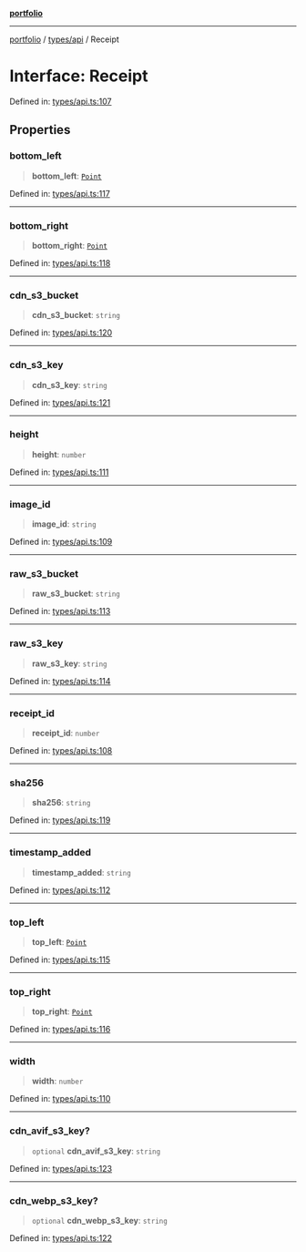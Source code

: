 [**portfolio**](../../../README.md)

***

[portfolio](../../../modules.md) / [types/api](../README.md) / Receipt

# Interface: Receipt

Defined in: [types/api.ts:107](https://github.com/tnorlund/Portfolio/blob/525637810cd7bc34931932f631a9385fc063c1f8/portfolio/types/api.ts#L107)

## Properties

### bottom\_left

> **bottom\_left**: [`Point`](Point.md)

Defined in: [types/api.ts:117](https://github.com/tnorlund/Portfolio/blob/525637810cd7bc34931932f631a9385fc063c1f8/portfolio/types/api.ts#L117)

***

### bottom\_right

> **bottom\_right**: [`Point`](Point.md)

Defined in: [types/api.ts:118](https://github.com/tnorlund/Portfolio/blob/525637810cd7bc34931932f631a9385fc063c1f8/portfolio/types/api.ts#L118)

***

### cdn\_s3\_bucket

> **cdn\_s3\_bucket**: `string`

Defined in: [types/api.ts:120](https://github.com/tnorlund/Portfolio/blob/525637810cd7bc34931932f631a9385fc063c1f8/portfolio/types/api.ts#L120)

***

### cdn\_s3\_key

> **cdn\_s3\_key**: `string`

Defined in: [types/api.ts:121](https://github.com/tnorlund/Portfolio/blob/525637810cd7bc34931932f631a9385fc063c1f8/portfolio/types/api.ts#L121)

***

### height

> **height**: `number`

Defined in: [types/api.ts:111](https://github.com/tnorlund/Portfolio/blob/525637810cd7bc34931932f631a9385fc063c1f8/portfolio/types/api.ts#L111)

***

### image\_id

> **image\_id**: `string`

Defined in: [types/api.ts:109](https://github.com/tnorlund/Portfolio/blob/525637810cd7bc34931932f631a9385fc063c1f8/portfolio/types/api.ts#L109)

***

### raw\_s3\_bucket

> **raw\_s3\_bucket**: `string`

Defined in: [types/api.ts:113](https://github.com/tnorlund/Portfolio/blob/525637810cd7bc34931932f631a9385fc063c1f8/portfolio/types/api.ts#L113)

***

### raw\_s3\_key

> **raw\_s3\_key**: `string`

Defined in: [types/api.ts:114](https://github.com/tnorlund/Portfolio/blob/525637810cd7bc34931932f631a9385fc063c1f8/portfolio/types/api.ts#L114)

***

### receipt\_id

> **receipt\_id**: `number`

Defined in: [types/api.ts:108](https://github.com/tnorlund/Portfolio/blob/525637810cd7bc34931932f631a9385fc063c1f8/portfolio/types/api.ts#L108)

***

### sha256

> **sha256**: `string`

Defined in: [types/api.ts:119](https://github.com/tnorlund/Portfolio/blob/525637810cd7bc34931932f631a9385fc063c1f8/portfolio/types/api.ts#L119)

***

### timestamp\_added

> **timestamp\_added**: `string`

Defined in: [types/api.ts:112](https://github.com/tnorlund/Portfolio/blob/525637810cd7bc34931932f631a9385fc063c1f8/portfolio/types/api.ts#L112)

***

### top\_left

> **top\_left**: [`Point`](Point.md)

Defined in: [types/api.ts:115](https://github.com/tnorlund/Portfolio/blob/525637810cd7bc34931932f631a9385fc063c1f8/portfolio/types/api.ts#L115)

***

### top\_right

> **top\_right**: [`Point`](Point.md)

Defined in: [types/api.ts:116](https://github.com/tnorlund/Portfolio/blob/525637810cd7bc34931932f631a9385fc063c1f8/portfolio/types/api.ts#L116)

***

### width

> **width**: `number`

Defined in: [types/api.ts:110](https://github.com/tnorlund/Portfolio/blob/525637810cd7bc34931932f631a9385fc063c1f8/portfolio/types/api.ts#L110)

***

### cdn\_avif\_s3\_key?

> `optional` **cdn\_avif\_s3\_key**: `string`

Defined in: [types/api.ts:123](https://github.com/tnorlund/Portfolio/blob/525637810cd7bc34931932f631a9385fc063c1f8/portfolio/types/api.ts#L123)

***

### cdn\_webp\_s3\_key?

> `optional` **cdn\_webp\_s3\_key**: `string`

Defined in: [types/api.ts:122](https://github.com/tnorlund/Portfolio/blob/525637810cd7bc34931932f631a9385fc063c1f8/portfolio/types/api.ts#L122)
